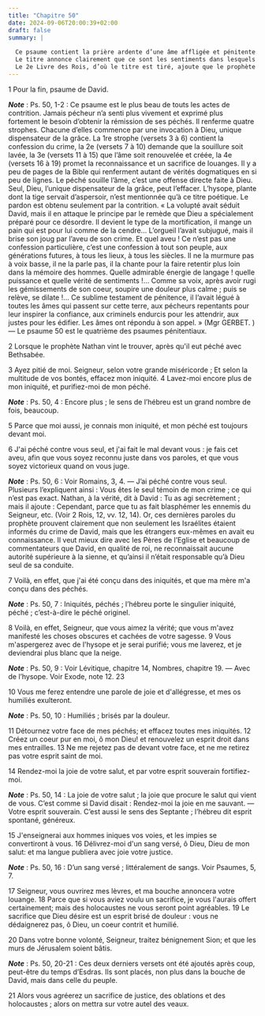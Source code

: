 ```yaml
---
title: "Chapitre 50"
date: 2024-09-06T20:00:39+02:00
draft: false
summary: |
  
  Ce psaume contient la prière ardente d’une âme affligée et pénitente.
  Le titre annonce clairement que ce sont les sentiments dans lesquels David entra lorsque le prophète Nathan lui eut reproché son crime avec Bethsabée, femme d’Urie.
  Le 2e Livre des Rois, d’où le titre est tiré, ajoute que le prophète reprocha en même temps à David le meurtre d’Urie (voir 2 Rois, chapitre 12).
---
```



1 Pour la fin, psaume de David.

***Note*** :  Ps. 50, 1-2 : Ce psaume est le plus beau de touts les actes de contrition. Jamais pécheur n’a senti plus vivement et exprimé plus fortement le besoin d’obtenir la rémission de ses péchés. Il renferme quatre strophes. Chacune d’elles commence par une invocation à Dieu, unique dispensateur de la grâce. La 1re strophe (versets 3 à 6) contient la confession du crime, la 2e (versets 7 à 10) demande que la souillure soit lavée, la 3e (versets 11 à 15) que l’âme soit renouvelée et créée, la 4e (versets 16 à 19) promet la reconnaissance et un sacrifice de louanges. Il y a peu de pages de la Bible qui renferment autant de vérités dogmatiques en si peu de lignes. Le péché souille l’âme, c’est une offense directe faite à Dieu. Seul, Dieu, l’unique dispensateur de la grâce, peut l’effacer. L’hysope, plante dont la tige servait d’aspersoir, n’est mentionnée qu’à ce titre poétique. Le pardon est obtenu seulement par la contrition. « La volupté avait séduit David, mais il en attaque le principe par le remède que Dieu a
spécialement préparé pour ce désordre. Il devient le type de la mortification, il mange un pain qui est pour lui comme de la cendre… L’orgueil l’avait subjugué, mais il brise son joug par l’aveu de son crime. Et quel aveu ! Ce n’est pas une confession particulière, c’est une confession à tout son peuple, aux générations futures, à tous les lieux, à tous les siècles. Il ne la murmure pas à voix basse, il ne la parle pas, il la chante pour la faire retentir plus loin dans la mémoire des hommes. Quelle admirable énergie de langage ! quelle puissance et quelle vérité de sentiments !… Comme sa voix, après avoir rugi les gémissements de son coeur, soupire une douleur plus calme ; puis se relève, se dilate !… Ce sublime testament de pénitence, il l’avait légué à toutes les âmes qui passent sur cette terre, aux pécheurs repentants pour leur inspirer la confiance, aux criminels endurcis pour les attendrir, aux justes pour les édifier. Les âmes ont répondu à son appel. » (Mgr GERBET. ) ― Le psaume 50 est le quatrième
des psaumes pénitentiaux.

2 Lorsque le prophète Nathan vint le trouver, après qu'il eut péché avec Bethsabée.


3 Ayez pitié de moi. Seigneur, selon votre grande miséricorde ; Et selon la multitude de vos bontés, effacez mon iniquité. 4 Lavez-moi encore plus de mon iniquité, et purifiez-moi de mon péché.

***Note*** :  Ps. 50, 4 : Encore plus ; le sens de l’hébreu est un grand nombre de fois, beaucoup.

5 Parce que moi aussi, je connais mon iniquité, et mon péché est toujours devant moi.


6 J'ai péché contre vous seul, et j'ai fait le mal devant vous : je fais cet aveu, afin que vous soyez reconnu juste dans vos paroles, et que vous soyez victorieux quand on vous juge.

***Note*** :  Ps. 50, 6 : Voir Romains, 3, 4. ― J’ai péché contre vous seul. Plusieurs l’expliquent ainsi : Vous êtes le seul témoin de mon crime ; ce qui n’est pas exact. Nathan, à la vérité, dit à David : Tu as agi secrètement ; mais il ajoute : Cependant, parce que tu as fait blasphémer les ennemis du Seigneur, etc. (Voir 2 Rois, 12, vv. 12, 14). Or, ces dernières paroles du prophète prouvent clairement que non seulement les Israélites étaient informés du crime de David, mais que les étrangers eux-mêmes en avait eu connaissance. Il veut mieux dire avec les Pères de l’Eglise et beaucoup de commentateurs que David, en qualité de roi, ne reconnaissait aucune autorité supérieure à la sienne, et qu’ainsi il n’était responsable qu’à Dieu seul de sa conduite.

7 Voilà, en effet, que j'ai été conçu dans des iniquités, et que ma mère m'a conçu dans des péchés.

***Note*** :  Ps. 50, 7 : Iniquités, péchés ; l’hébreu porte le singulier iniquité, péché ; c’est-à-dire le péché originel.


8 Voilà, en effet, Seigneur, que vous aimez la vérité; que vous m'avez manifesté les choses obscures et cachées de votre sagesse. 9 Vous m'aspergerez avec de l'hysope et je serai purifié; vous me laverez, et je deviendrai plus blanc que la neige.

***Note*** :  Ps. 50, 9 : Voir Lévitique, chapitre 14, Nombres, chapitre 19. ― Avec de l’hysope. Voir Exode, note 12. 23

10 Vous me ferez entendre une parole de joie et d'allégresse, et mes os humiliés exulteront.

***Note*** :  Ps. 50, 10 : Humiliés ; brisés par la douleur.


11 Détournez votre face de mes péchés; et effacez toutes mes iniquités. 12 Créez un coeur pur en moi, ô mon Dieu! et renouvelez un esprit droit dans mes entrailles. 13 Ne me rejetez pas de devant votre face, et ne me retirez pas votre esprit saint de moi.


14 Rendez-moi la joie de votre salut, et par votre esprit souverain fortifiez-moi.

***Note*** :  Ps. 50, 14 : La joie de votre salut ; la joie que procure le salut qui vient de vous. C’est comme si David disait : Rendez-moi la joie en me sauvant. ― Votre esprit souverain. C’est aussi le sens des Septante ; l’hébreu dit esprit spontané, généreux.

15 J'enseignerai aux hommes iniques vos voies, et les impies se convertiront à vous. 16 Délivrez-moi d'un sang versé, ô Dieu, Dieu de mon salut: et ma langue publiera avec joie votre justice.

***Note*** :  Ps. 50, 16 : D’un sang versé ; littéralement de sangs. Voir Psaumes, 5, 7.


17 Seigneur, vous ouvrirez mes lèvres, et ma bouche annoncera votre louange. 18 Parce que si vous aviez voulu un sacrifice, je vous l'aurais offert certainement; mais des holocaustes ne vous seront point agréables. 19 Le sacrifice que Dieu désire est un esprit brisé de douleur : vous ne dédaignerez pas, ô Dieu, un coeur contrit et humilié.


20 Dans votre bonne volonté, Seigneur, traitez bénignement Sion; et que les murs de Jérusalem soient bâtis.

***Note*** :  Ps. 50, 20-21 : Ces deux derniers versets ont été ajoutés après coup, peut-être du temps d’Esdras. Ils sont placés, non plus dans la bouche de David, mais dans celle du peuple.

21 Alors vous agréerez un sacrifice de justice, des oblations et des holocaustes ; alors on mettra sur votre autel des veaux.

